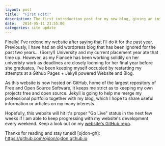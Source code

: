 ```yaml
---
layout: post
title:  "First Post!"
description: The first introduction post for my new blog, giving an insight update on what future blog posts would consist of.
date:   2014-05-11 21:55:00
categories: site update
---
```


Finally! I've redone my website after saying that I'll do it for the past year. Previously, I have had an old wordpress blog that has been ignored for the past two years... (Sorry!) University and my current placement year ate that time up. However, as my Fianceè has been working solidily on her univeristy work as deadlines are closely looming for her final year before she graduates, I've been keeping myself occupied by restarting my attempts at a Github Pages + Jekyll powered Website and Blog.

As this website is now hosted on GitHub, home of the largest repository of Free and Open Source Software, it keeps me strict as to keeping my own projects free and open source. Jekyll is going to help me merge my professional portfolio together with my blog, which I hope to share useful information or articles on my many interests.

Hopefully, this website will hit it's proper "Go Live" status in the next few weeks if I am able to keep progressing with my website's development every weekend. Keep a look out on my [website's GitHub repo](https://github.com/ojdon/ojdon.github.io).

Thanks for reading and stay tuned!
[ojdon-gh]: https://github.com/ojdon/ojdon.github.io
